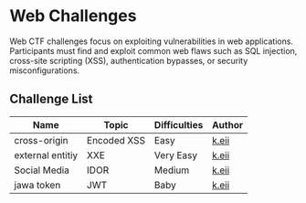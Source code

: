 # Web Challenges

Web CTF challenges focus on exploiting vulnerabilities in web applications. Participants must find and exploit common web flaws such as SQL injection, cross-site scripting (XSS), authentication bypasses, or security misconfigurations.

## Challenge List

| Name   | Topic           | Difficulties | Author |
|--------|-----------------|--------------|--------|
| cross-origin | Encoded XSS         | Easy | [k.eii](https://github.com/jonscafe) |
| external entitiy | XXE         | Very Easy | [k.eii](https://github.com/jonscafe) |
| Social Media | IDOR | Medium | [k.eii](https://github.com/jonscafe) |
| jawa token | JWT | Baby | [k.eii](https://github.com/jonscafe) |